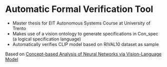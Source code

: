 # Automatic Formal Verification Tool
- Master thesis for EIT Autonomous Systems Course at University of Trento
- Makes use of a vision ontology to generate specifications in Con_spec (a logical specification language)
- Automatically verifies CLIP model based on RIVAL10 dataset as sample

Based on [Concept-based Analysis of Neural Networks via Vision-Language Model](https://arxiv.org/html/2403.19837v1)
